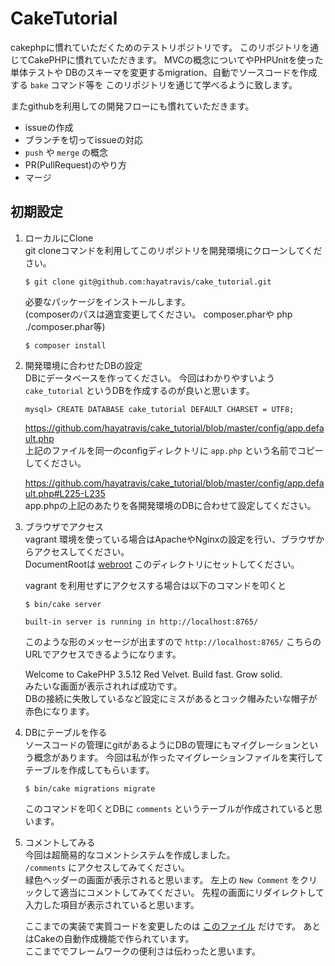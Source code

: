 # CakeTutorial

cakephpに慣れていただくためのテストリポジトリです。
このリポジトリを通じてCakePHPに慣れていただきます。
MVCの概念についてやPHPUnitを使った単体テストや
DBのスキーマを変更するmigration、自動でソースコードを作成する `bake` コマンド等を
このリポジトリを通じて学べるように致します。

またgithubを利用しての開発フローにも慣れていただきます。
- issueの作成
- ブランチを切ってissueの対応
- `push` や `merge` の概念
- PR(PullRequest)のやり方
- マージ


## 初期設定
1. ローカルにClone  
	git cloneコマンドを利用してこのリポジトリを開発環境にクローンしてください。
	```shell
	$ git clone git@github.com:hayatravis/cake_tutorial.git
	```
	
	必要なパッケージをインストールします。  
	(composerのパスは適宜変更してください。 composer.pharや php ./composer.phar等)
	```mysql
	$ composer install
	 ```

2. 開発環境に合わせたDBの設定  
	DBにデータベースを作ってください。
	今回はわかりやすいよう `cake_tutorial` というDBを作成するのが良いと思います。
	```mysql
	mysql> CREATE DATABASE cake_tutorial DEFAULT CHARSET = UTF8;
	```

	https://github.com/hayatravis/cake_tutorial/blob/master/config/app.default.php  
	上記のファイルを同一のconfigディレクトリに `app.php` という名前でコピーしてください。
	
	https://github.com/hayatravis/cake_tutorial/blob/master/config/app.default.php#L225-L235  
	app.phpの上記のあたりを各開発環境のDBに合わせて設定してください。

3. ブラウザでアクセス  
	vagrant 環境を使っている場合はApacheやNginxの設定を行い、ブラウザからアクセスしてください。  
	DocumentRootは [webroot](https://github.com/hayatravis/cake_tutorial/tree/master/webroot) このディレクトリにセットしてください。

	vagrant を利用せずにアクセスする場合は以下のコマンドを叩くと
	```shell
	$ bin/cake server
	```
	
	```shell
	built-in server is running in http://localhost:8765/
	```
	このような形のメッセージが出ますので `http://localhost:8765/` こちらのURLでアクセスできるようになります。
	 
	Welcome to CakePHP 3.5.12 Red Velvet. Build fast. Grow solid.  
	みたいな画面が表示されれば成功です。  
	DBの接続に失敗しているなど設定にミスがあるとコック帽みたいな帽子が赤色になります。
	
5. DBにテーブルを作る  
	ソースコードの管理にgitがあるようにDBの管理にもマイグレーションという概念があります。
	今回は私が作ったマイグレーションファイルを実行してテーブルを作成してもらいます。
	```shell
	$ bin/cake migrations migrate
	```
	このコマンドを叩くとDBに `comments` というテーブルが作成されていると思います。
	
6. コメントしてみる  
	今回は超簡易的なコメントシステムを作成しました。  
	`/comments` にアクセスしてみてください。  
	緑色ヘッダーの画面が表示されると思います。
	左上の `New Comment` をクリックして適当にコメントしてみてください。
	先程の画面にリダイレクトして入力した項目が表示されていると思います。
	
	ここまでの実装で実質コードを変更したのは [このファイル](https://github.com/hayatravis/cake_tutorial/blob/master/config/Migrations/20180222112059_AddCommentsTable.php) だけです。
	あとはCakeの自動作成機能で作られています。  
	ここまででフレームワークの便利さは伝わったと思います。